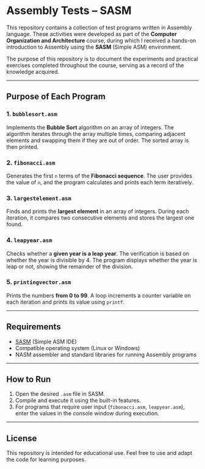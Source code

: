 # Assembly Tests – SASM

This repository contains a collection of test programs written in Assembly language. These activities were developed as part of the **Computer Organization and Architecture** course, during which I received a hands-on introduction to Assembly using the **SASM** (Simple ASM) environment.

The purpose of this repository is to document the experiments and practical exercises completed throughout the course, serving as a record of the knowledge acquired.

---

## Purpose of Each Program

### 1. `bubblesort.asm`
Implements the **Bubble Sort** algorithm on an array of integers. The algorithm iterates through the array multiple times, comparing adjacent elements and swapping them if they are out of order. The sorted array is then printed.

### 2. `fibonacci.asm`
Generates the first `n` terms of the **Fibonacci sequence**. The user provides the value of `n`, and the program calculates and prints each term iteratively.

### 3. `largestelement.asm`
Finds and prints the **largest element** in an array of integers. During each iteration, it compares two consecutive elements and stores the largest one found.

### 4. `leapyear.asm`
Checks whether a **given year is a leap year**. The verification is based on whether the year is divisible by 4. The program displays whether the year is leap or not, showing the remainder of the division.

### 5. `printingvector.asm`
Prints the numbers **from 0 to 99**. A loop increments a counter variable on each iteration and prints its value using `printf`.

---

## Requirements

- [SASM](https://dman95.github.io/SASM/) (Simple ASM IDE)
- Compatible operating system (Linux or Windows)
- NASM assembler and standard libraries for running Assembly programs

---

## How to Run

1. Open the desired `.asm` file in SASM.
2. Compile and execute it using the built-in features.
3. For programs that require user input (`fibonacci.asm`, `leapyear.asm`), enter the values in the console window during execution.

---

## License

This repository is intended for educational use. Feel free to use and adapt the code for learning purposes.


 